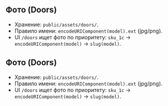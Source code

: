 ## Фото (Doors)
- Хранение: `public/assets/doors/`.
- Правило имени: `encodeURIComponent(model).ext` (jpg/png).
- UI `/doors` ищет фото по приоритету: `sku_1c` → `encodeURIComponent(model)` → `slug(model)`.
## Фото (Doors)
- Хранение: `public/assets/doors/`.
- Правило имени: `encodeURIComponent(model).ext` (jpg/png).
- UI `/doors` ищет фото по приоритету: `sku_1c` → `encodeURIComponent(model)` → `slug(model)`.
